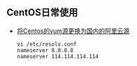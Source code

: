 ## CentOS日常使用

+ [将Centos的yum源更换为国内的阿里云源](https://www.cnblogs.com/mmdln/p/9039158.html)
  ```
  vi /etc/resolv.conf
  nameserver 8.8.8.8
  nameserver 114.114.114.114
  ```